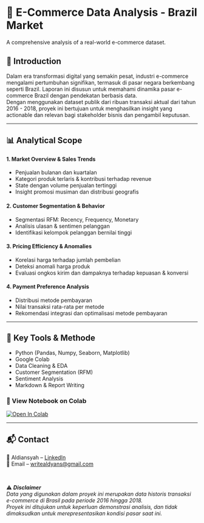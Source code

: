 # 🛒 E-Commerce Data Analysis - Brazil Market

A comprehensive analysis of a real-world e-commerce dataset.  



## 📖 Introduction

Dalam era transformasi digital yang semakin pesat, industri e-commerce mengalami pertumbuhan signifikan, termasuk di pasar negara berkembang seperti Brazil. Laporan ini disusun untuk memahami dinamika pasar e-commerce Brazil dengan pendekatan berbasis data.   
Dengan menggunakan dataset publik dari ribuan transaksi aktual dari tahun 2016 - 2018, proyek ini bertujuan untuk menghasilkan insight yang actionable dan relevan bagi stakeholder bisnis dan pengambil keputusan.

---

## 📊 Analytical Scope

#### 1. Market Overview & Sales Trends
- Penjualan bulanan dan kuartalan
- Kategori produk terlaris & kontribusi terhadap revenue
- State dengan volume penjualan tertinggi
- Insight promosi musiman dan distribusi geografis

#### 2. Customer Segmentation & Behavior
- Segmentasi RFM: Recency, Frequency, Monetary
- Analisis ulasan & sentimen pelanggan
- Identifikasi kelompok pelanggan bernilai tinggi

#### 3. Pricing Efficiency & Anomalies
- Korelasi harga terhadap jumlah pembelian
- Deteksi anomali harga produk
- Evaluasi ongkos kirim dan dampaknya terhadap kepuasan & konversi

#### 4. Payment Preference Analysis
- Distribusi metode pembayaran
- Nilai transaksi rata-rata per metode
- Rekomendasi integrasi dan optimalisasi metode pembayaran

---

## 📎 Key Tools & Methode
- Python (Pandas, Numpy, Seaborn, Matplotlib)
- Google Colab
- Data Cleaning & EDA
- Customer Segmentation (RFM)
- Sentiment Analysis
- Markdown & Report Writing



### 🔗 View Notebook on Colab
[![Open In Colab](https://colab.research.google.com/assets/colab-badge.svg)](https://colab.research.google.com/drive/1IpGRzIjlBXH2GXXVGwcsN1zMtgtlqL5s?usp=sharing)

---

## 📬 Contact
📧 Aldiansyah – [LinkedIn](https://www.linkedin.com/in/aldyanns)  
📧 Email – writealdyans@gmail.com

<br>

⚠️ ***Disclaimer***   
*Data yang digunakan dalam proyek ini merupakan data historis transaksi e-commerce di Brasil pada periode 2016 hingga 2018.*  
*Proyek ini ditujukan untuk keperluan demonstrasi analisis, dan tidak dimaksudkan untuk merepresentasikan kondisi pasar saat ini.*
